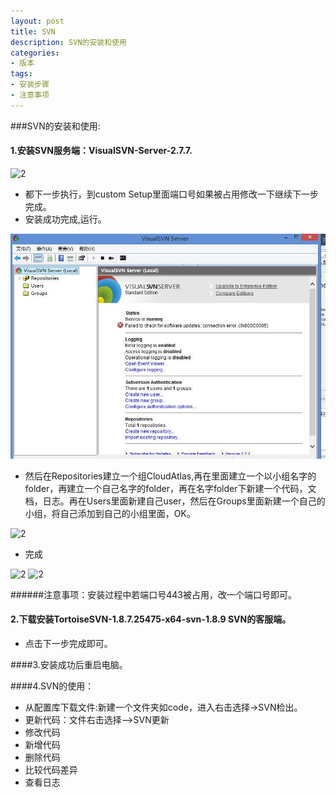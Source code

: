 ```yaml
---
layout: post
title: SVN
description: SVN的安装和使用
categories:
- 版本
tags:
- 安装步骤
- 注意事项
---
```





###SVN的安装和使用:

#### 1.安装SVN服务端：VisualSVN-Server-2.7.7. 
![2](D:/源代码git仓库/image/20140813/1.jpg)
 - 都下一步执行，到custom Setup里面端口号如果被占用修改一下继续下一步完成。
 - 安装成功完成,运行。
 
![2](/image/20140813/2.jpg)

 +  然后在Repositories建立一个组CloudAtlas,再在里面建立一个以小组名字的folder，再建立一个自己名字的folder，再在名字folder下新建一个代码，文档，日志。再在Users里面新建自己user，然后在Groups里面新建一个自己的小组，将自己添加到自己的小组里面，OK。

![2](D:/源代码git仓库/image/20140813/3.jpg)


  - 完成

![2](D:/源代码git仓库/image/20140813/4.jpg)
![2](D:/源代码git仓库/image/20140813/5.jpg)

######注意事项：安装过程中若端口号443被占用，改一个端口号即可。




####  2.下载安装TortoiseSVN-1.8.7.25475-x64-svn-1.8.9   SVN的客服端。
+ 点击下一步完成即可。

####3.安装成功后重启电脑。

####4.SVN的使用：
+ 从配置库下载文件:新建一个文件夹如code，进入右击选择->SVN检出。
+ 更新代码：文件右击选择—>SVN更新
+ 修改代码
+ 新增代码
+ 删除代码
+ 比较代码差异
+ 查看日志




